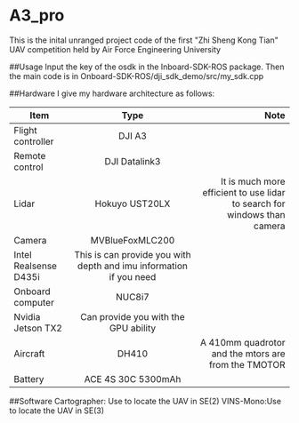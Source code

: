 # A3_pro

This is the inital unranged project code of the first "Zhi Sheng Kong Tian" UAV competition held by Air Force Engineering University

##Usage
Input the key of the osdk in the Inboard-SDK-ROS package. Then the main code is in Onboard-SDK-ROS/dji_sdk_demo/src/my_sdk.cpp

##Hardware
I give my hardware architecture as follows:


Item |Type|Note
---|:--:|---:
Flight controller|DJI A3|
Remote control|DJI Datalink3|
Lidar|Hokuyo UST20LX|It is much more efficient to use lidar to search for  windows than camera
Camera|MVBlueFoxMLC200|
|Intel Realsense D435i|This is can provide you with depth and imu information if you need|
Onboard computer|NUC8i7|
|Nvidia Jetson TX2|Can provide you with the GPU ability
Aircraft|DH410|A 410mm quadrotor and the mtors are from the TMOTOR|
Battery|ACE 4S 30C 5300mAh|

##Software
Cartographer: Use to locate the UAV in SE(2)
VINS-Mono:Use to locate the UAV in SE(3)
